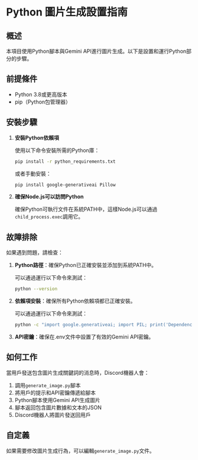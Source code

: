 # Python 圖片生成設置指南

## 概述

本項目使用Python腳本與Gemini API進行圖片生成。以下是設置和運行Python部分的步驟。

## 前提條件

- Python 3.8或更高版本
- pip（Python包管理器）

## 安裝步驟

1. **安裝Python依賴項**

   使用以下命令安裝所需的Python庫：

   ```bash
   pip install -r python_requirements.txt
   ```

   或者手動安裝：

   ```bash
   pip install google-generativeai Pillow
   ```

2. **確保Node.js可以訪問Python**

   確保Python可執行文件在系統PATH中，這樣Node.js可以通過`child_process.exec`調用它。

## 故障排除

如果遇到問題，請檢查：

1. **Python路徑**：確保Python已正確安裝並添加到系統PATH中。

   可以通過運行以下命令來測試：

   ```bash
   python --version
   ```

2. **依賴項安裝**：確保所有Python依賴項都已正確安裝。

   可以通過運行以下命令來測試：

   ```bash
   python -c "import google.generativeai; import PIL; print('Dependencies installed successfully!')"
   ```

3. **API密鑰**：確保在.env文件中設置了有效的Gemini API密鑰。

## 如何工作

當用戶發送包含圖片生成關鍵詞的消息時，Discord機器人會：

1. 調用`generate_image.py`腳本
2. 將用戶的提示和API密鑰傳遞給腳本
3. Python腳本使用Gemini API生成圖片
4. 腳本返回包含圖片數據和文本的JSON
5. Discord機器人將圖片發送回用戶

## 自定義

如果需要修改圖片生成行為，可以編輯`generate_image.py`文件。